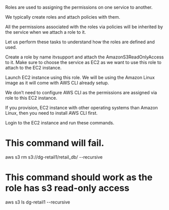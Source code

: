 Roles are used to assigning the permissions on one service to another.

We typically create roles and attach policies with them.

All the permissions associated with the roles via policies will be inherited by the service when we attach a role to it.

Let us perform these tasks to understand how the roles are defined and used.

Create a role by name itvsupport and attach the AmazonS3ReadOnlyAccess to it. Make sure to choose the service as EC2 as we want to use this role to attach to the EC2 instance.

Launch EC2 instance using this role. We will be using the Amazon Linux image as it will come with AWS CLI already setup.

We don’t need to configure AWS CLI as the permissions are assigned via role to this EC2 instance.

If you provision, EC2 instance with other operating systems than Amazon Linux, then you need to install AWS CLI first.

Login to the EC2 instance and run these commands.

# This command will fail.
aws s3 rm s3://dg-retail1/retail_db/ --recursive
 
# This command should work as the role has s3 read-only access
aws s3 ls dg-retail1 --recursive